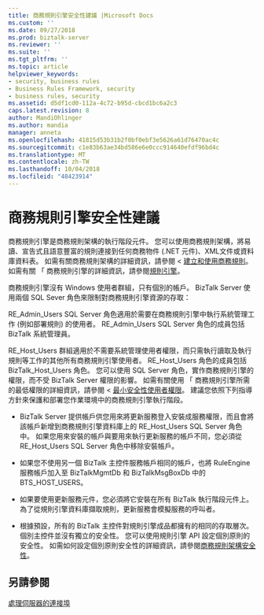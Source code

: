 ```yaml
---
title: 商務規則引擎安全性建議 |Microsoft Docs
ms.custom: ''
ms.date: 09/27/2018
ms.prod: biztalk-server
ms.reviewer: ''
ms.suite: ''
ms.tgt_pltfrm: ''
ms.topic: article
helpviewer_keywords:
- security, business rules
- Business Rules Framework, security
- business rules, security
ms.assetid: d5df1cd0-112a-4c72-b95d-cbcd1bc6a2c3
caps.latest.revision: 8
author: MandiOhlinger
ms.author: mandia
manager: anneta
ms.openlocfilehash: 41815d53b31b2f0bf0ebf3e5626a61d76470ac4c
ms.sourcegitcommit: c1e83b63ae34bd586e6e0ccc914640efdf96bd4c
ms.translationtype: MT
ms.contentlocale: zh-TW
ms.lasthandoff: 10/04/2018
ms.locfileid: "48423914"
---
```

# <a name="business-rule-engine-security-recommendations"></a>商務規則引擎安全性建議
商務規則引擎是商務規則架構的執行階段元件。 您可以使用商務規則架構，將易讀、宣告式且語意豐富的規則連接到任何商務物件 (.NET 元件)、XML文件或資料庫資料表。 如需有關商務規則架構的詳細資訊，請參閱 <<c0> [ 建立和使用商務規則](../core/creating-and-using-business-rules.md)。 如需有關 「 商務規則引擎的詳細資訊，請參閱[規則引擎](../core/rule-engine.md)。  
  
 商務規則引擎沒有 Windows 使用者群組，只有個別的帳戶。 BizTalk Server 使用兩個 SQL Sever 角色來限制對商務規則引擎資源的存取：  
  
 RE_Admin_Users SQL Server 角色適用於需要在商務規則引擎中執行系統管理工作 (例如部署規則) 的使用者。 RE_Admin_Users SQL Server  角色的成員包括 BizTalk 系統管理員。  
  
 RE_Host_Users 群組適用於不需要系統管理使用者權限，而只需執行讀取及執行規則等工作的其他所有商務規則引擎使用者。 RE_Host_Users 角色的成員包括 BizTalk_Host_Users 角色。 您可以使用 SQL Server 角色，實作商務規則引擎的權限，而不受 BizTalk Server 權限的影響。 如需有關使用 「 商務規則引擎所需的最低權限的詳細資訊，請參閱 <<c0> [ 最小安全性使用者權限](../core/minimum-security-user-rights.md)。 建議您依照下列指導方針來保護和部署您作業環境中的商務規則引擎執行階段。  
  
-   BizTalk Server 提供帳戶供您用來將更新服務登入安裝成服務權限，而且會將該帳戶新增到商務規則引擎資料庫上的 RE_Host_Users SQL Server 角色中。 如果您用來安裝的帳戶與要用來執行更新服務的帳戶不同，您必須從 RE_Host_Users SQL Server 角色中移除安裝帳戶。  

-   如果您不使用另一個 BizTalk 主控件服務帳戶相同的帳戶，也將 RuleEngine 服務帳戶加入至 BizTalkMgmtDb 和 BizTalkMsgBoxDb 中的 BTS_HOST_USERS。

-   如果要使用更新服務元件，您必須將它安裝在所有 BizTalk 執行階段元件上。 為了從規則引擎資料庫擷取規則，更新服務會模擬服務的呼叫者。  
  
-   根據預設，所有的 BizTalk 主控件對規則引擎成品都擁有的相同的存取層次。 個別主控件並沒有獨立的安全性。 您可以使用規則引擎 API 設定個別原則的安全性。 如需如何設定個別原則安全性的詳細資訊，請參閱[商務規則架構安全性](../core/business-rules-framework-security.md)。  
  
## <a name="see-also"></a>另請參閱  
 [處理伺服器的連接埠](../core/ports-for-the-processing-servers.md)

